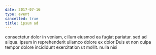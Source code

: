 ```yaml
---
date: 2017-07-16
type: event
cancelled: true
title: ipsum ad
---
```

consectetur dolor in veniam, cillum eiusmod ea fugiat pariatur. sed ad aliqua. ipsum in reprehenderit ullamco dolore ex dolor Duis et non culpa tempor dolore incididunt exercitation ut mollit. nulla nisi
